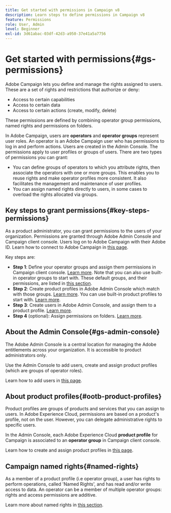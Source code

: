 ```yaml
---
title: Get started with permissions in Campaign v8
description: Learn steps to define permissions in Campaign v8
feature: Permissions
role: User, Admin
level: Beginner
exl-id: 3d61abac-03df-42d3-a950-37e41a5a7756
---
```

# Get started with permissions{#gs-permissions}

Adobe Campaign lets you define and manage the rights assigned to users. These are a set of rights and restrictions that authorize or deny:

* Access to certain capabilities
* Access to certain data
* Access to certain actions (create, modify, delete)

These permissions are defined by combining operator group permissions, named rights and permissions on folders.

In Adobe Campaign, users are **operators** and **operator groups** represent user roles. An operator is an Adobe Campaign user who has permissions to log in and perform actions. Users are created in the Admin Console. The permissions apply to user profiles or groups of users. There are two types of permissions you can grant:

* You can define groups of operators to which you attribute rights, then associate the operators with one or more groups. This enables you to reuse rights and make operator profiles more consistent. It also facilitates the management and maintenance of user profiles. 
* You can assign named rights directly to users, in some cases to overload the rights allocated via groups.

## Key steps to grant permissions{#key-steps-permissions}

As a product administrator, you can grant permissions to the users of your organization. Permissions are granted through Adobe Admin Console and Campaign client console. Users log on to Adobe Campaign with their Adobe ID. Learn how to connect to Adobe Campaign in [this page](connect.md).

Key steps are:

* **Step 1**: Define your operator groups and assign them permissions in Campaign client console. [Learn more](manage-permissions.md#create-product-profile).
    Note that you can also use built-in operator groups to start with. These default groups, and their permissions, are listed in [this section](manage-permissions.md#ootb-productprofiles).
* **Step 2**: Create product profiles in Adobe Admin Console which match with those groups. [Learn more](manage-permissions.md#create-product-profile).
    You can use built-in product profiles to start with. [Learn more](manage-permissions.md#ootb-productprofiles).
* **Step 3**: Create users in Adobe Admin Console, and assign them to a product profile. [Learn more](manage-permissions.md#add-users).
* **Step 4** (optional): Assign permissions on folders. [Learn more](manage-permissions.md#ootb-productprofiles).

## About the Admin Console{#gs-admin-console}

The Adobe Admin Console is a central location for managing the Adobe entitlements across your organization. It is accessible to product administrators only.

Use the Admin Console to add users, create and assign product profiles (which are groups of operator roles).

Learn how to add users in [this page](manage-permissions.md#add-users).

## About product profiles{#ootb-product-profiles}

Product profiles are groups of products and services that you can assign to users. In Adobe Experience Cloud, permissions are based on a product's profile, not on the user. However, you can delegate administrative rights to specific users.

In the Admin Console, each Adobe Experience Cloud **product profile** for Campaign is associated to an **operator group** in Campaign client console.

Learn how to create and assign product profiles in [this page](manage-permissions.md#create-a-product-profile).

## Campaign named rights{#named-rights}

As a member of a product profile (i.e operator group), a user has rights to perform operations, called 'Named Rights', and has read and/or write access to data. An operator can be a member of multiple operator groups: rights and access permissions are additive.

Learn more about named rights in [this section](manage-permissions.md#use-named-rights).
